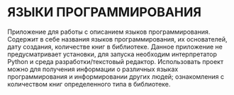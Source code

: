 # ЯЗЫКИ ПРОГРАММИРОВАНИЯ
Приложение для работы с описанием языков программирования. Содержит в себе названия языков программирования, их основателей, дату создания, количестве книг в библиотеке.
Данное приложение не предусматривает установки, для запуска необходим интерпретатор Python и среда разработки/текстовый редактор.
Использовать проект можно для получения информации о различных языках программирования и информировании других людей; ознакомления с количеством книг определенного типа в библиотеке.
